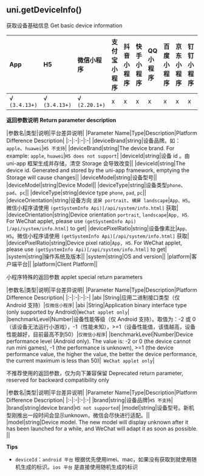 ## uni.getDeviceInfo()

获取设备基础信息
Get basic device information

|App|H5|微信小程序|支付宝小程序|抖音小程序|快手小程序|QQ小程序|百度小程序|京东小程序|钉钉小程序|飞书小程序|
|:-|:-|:-|:-|:-|:-|:-|:-|:-|:-|:-|
|√ `(3.4.13+)`|√ `(3.4.13+)`|√ `(2.20.1+)`|x|x|x|x|x|x|x|x|

<!-- UNIAPPAPIJSON.getDeviceInfo.compatibility -->

**返回参数说明**
**Return parameter description**

|参数名|类型|说明|平台差异说明|
|Parameter Name|Type|Description|Platform Difference Description|
|:-|:-|:-|:-|
|deviceBrand|string|设备品牌。如：`apple`、`huawei`|`H5 不支持`|
|deviceBrand|string|The device brand. For example: `apple`, `huawei`|`H5 does not support`|
|deviceId|string|设备 id	。由 uni-app 框架生成并存储，清空 Storage 会导致改变||
|deviceId|string|The device id. Generated and stored by the uni-app framework, emptying the Storage will cause changes||
|deviceModel|string|设备型号||
|deviceModel|string|Device Model||
|deviceType|string|设备类型`phone`、`pad`、`pc`||
|deviceType|string|device type `phone`, `pad`, `pc`||
|deviceOrientation|string|设备方向 `竖屏 portrait`、`横屏 landscape`|`App、H5`。微信小程序请使用 `(getSystemInfo Api)[/api/system/info.html]` 获取|
|deviceOrientation|string|Device orientation `portrait`, `landscape`|`App, H5`. For WeChat applet, please use `(getSystemInfo Api)[/api/system/info.html]` to get|
|devicePixelRatio|string|设备像素比|`App、H5`。微信小程序请使用 `(getSystemInfo Api)[/api/system/info.html]` 获取|
|devicePixelRatio|string|Device pixel ratio|`App, H5`. For WeChat applet, please use `(getSystemInfo Api)[/api/system/info.html]` to get|
|system|string|操作系统及版本||
|system|string|OS and version||
|platform|客户端平台||
|platform|Client Platform||

小程序特殊的返回参数
applet special return parameters

|参数名|类型|说明|平台差异说明|
|Parameter Name|Type|Description|Platform Difference Description|
|:-|:-|:-|:-|
|abi	|String|应用二进制接口类型（仅 Android 支持）|`仅微信小程序`|
|abi |String|Application binary interface type (only supported by Android)|`WeChat applet only`|
|benchmarkLevel|Number|设备性能等级（仅 Android 支持）。取值为：-2 或 0（该设备无法运行小游戏），-1（性能未知），>=1（设备性能值，该值越高，设备性能越好，目前最高不到50）|`仅微信小程序`|
|benchmarkLevel|Number|Device performance level (Android only). The value is: -2 or 0 (the device cannot run mini games), -1 (the performance is unknown), >=1 (the device performance value, the higher the value, the better the device performance, the current maximum is less than 50)|` WeChat applet only`|

不推荐使用的返回参数，仅为向下兼容保留
Deprecated return parameter, reserved for backward compatibility only

|参数名|类型|说明|平台差异说明|
|Parameter Name|Type|Description|Platform Difference Description|
|:-|:-|:-|:-|
|brand|string|设备品牌|`H5 不支持`|
|brand|string|device brand|`H5 not supported`|
|model|string|设备型号。新机型刚推出一段时间会显示unknown，微信会尽快进行适配。||
|model|string|Device model. The new model will display unknown after it has been launched for a while, and WeChat will adapt it as soon as possible. ||

<!-- UNIAPPAPIJSON.getDeviceInfo.returnValue -->

**Tips**
- `deviceId`：`android 平台` 根据优先使用imei、mac，如果没有获取到就使用随机生成的标识。`ios 平台` 是直接使用随机生成的标识
